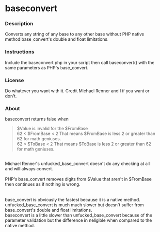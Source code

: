 baseconvert
===========

### Description
Converts any string of any base to any other base without PHP native method base_convert's double and float limitations.

### Instructions
Include the baseconvert.php in your script then call baseconvert() with the same parameters as PHP's base_convert.

### License
Do whatever you want with it. Credit Michael Renner and I if you want or don't.

### About
baseconvert returns false when<br>
> $Value is invalid for the $FromBase<br>
> 62 < $FromBase < 2  That means $FromBase is less 2 or greater than 62 for math geniuses.<br>
> 62 <  $ToBase  < 2  That means  $ToBase  is less 2 or greater than 62 for math geniuses.<br>
<br>
Michael Renner's unfucked_base_convert doesn't do any checking at all and will always convert.<br>
<br>
PHP's base_convert removes digits from $Value that aren't in $FromBase then continues as if nothing is wrong.<br>
<br>
<br>
base_convert is obviously the fastest because it is a native method.<br>
unfucked_base_convert is much much slower but doesn't suffer from base_convert's double and float limitations.<br>
baseconvert is a little slower than unfucked_base_convert because of the parameter validation but the difference in neligible when compared to the native method.<br>



